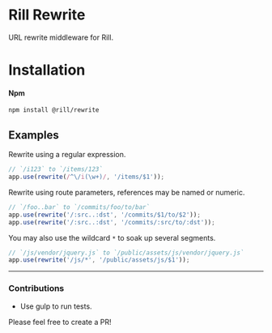 # Rill Rewrite
URL rewrite middleware for Rill.

# Installation

#### Npm
```console
npm install @rill/rewrite
```

## Examples

Rewrite using a regular expression.

```js
// `/i123` to `/items/123`
app.use(rewrite(/^\/i(\w+)/, '/items/$1'));
```

Rewrite using route parameters, references may be named or numeric.

```js
// `/foo..bar` to `/commits/foo/to/bar`
app.use(rewrite('/:src..:dst', '/commits/$1/to/$2'));
app.use(rewrite('/:src..:dst', '/commits/:src/to/:dst'));
```

You may also use the wildcard `*` to soak up several segments.

```js
// `/js/vendor/jquery.js` to `/public/assets/js/vendor/jquery.js`
app.use(rewrite('/js/*', '/public/assets/js/$1'));
```

---

### Contributions

* Use gulp to run tests.

Please feel free to create a PR!
